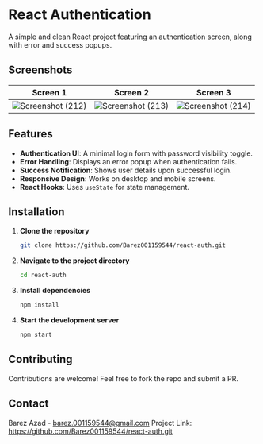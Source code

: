 # React Authentication

A simple and clean React project featuring an authentication screen, along with error and success popups.

## Screenshots

Screen 1                   |  Screen 2                 |  Screen 3
:-------------------------:|:-------------------------:|:-------------------------:
![Screenshot (212)](https://github.com/user-attachments/assets/216612b4-ee67-4ba1-91b2-6486b4a9e4d6)|![Screenshot (213)](https://github.com/user-attachments/assets/15de9356-3763-457e-b8aa-243fac5b3e9c)|![Screenshot (214)](https://github.com/user-attachments/assets/c13bae60-1df9-4f88-9a6b-08001a6dd9c3)


## Features
- **Authentication UI**: A minimal login form with password visibility toggle.
- **Error Handling**: Displays an error popup when authentication fails.
- **Success Notification**: Shows user details upon successful login.
- **Responsive Design**: Works on desktop and mobile screens.
- **React Hooks**: Uses `useState` for state management.

## Installation

1. **Clone the repository**  
   ```sh
   git clone https://github.com/Barez001159544/react-auth.git
2. **Navigate to the project directory**  
   ```sh
   cd react-auth
3. **Install dependencies**  
   ```sh
   npm install
4. **Start the development server**  
   ```sh
   npm start

## Contributing
Contributions are welcome! Feel free to fork the repo and submit a PR.

## Contact
Barez Azad - barez.001159544@gmail.com
Project Link: https://github.com/Barez001159544/react-auth.git
